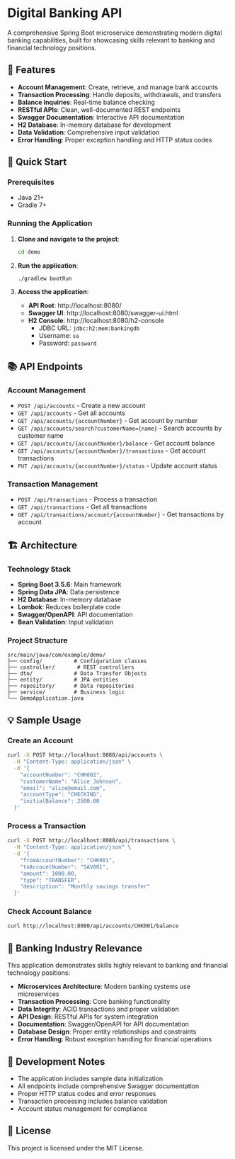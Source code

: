 # Digital Banking API

A comprehensive Spring Boot microservice demonstrating modern digital banking capabilities, built for showcasing skills relevant to banking and financial technology positions.

## 🏦 Features

- **Account Management**: Create, retrieve, and manage bank accounts
- **Transaction Processing**: Handle deposits, withdrawals, and transfers
- **Balance Inquiries**: Real-time balance checking
- **RESTful APIs**: Clean, well-documented REST endpoints
- **Swagger Documentation**: Interactive API documentation
- **H2 Database**: In-memory database for development
- **Data Validation**: Comprehensive input validation
- **Error Handling**: Proper exception handling and HTTP status codes

## 🚀 Quick Start

### Prerequisites
- Java 21+
- Gradle 7+

### Running the Application

1. **Clone and navigate to the project**:
   ```bash
   cd demo
   ```

2. **Run the application**:
   ```bash
   ./gradlew bootRun
   ```

3. **Access the application**:
   - **API Root**: http://localhost:8080/
   - **Swagger UI**: http://localhost:8080/swagger-ui.html
   - **H2 Console**: http://localhost:8080/h2-console
     - JDBC URL: `jdbc:h2:mem:bankingdb`
     - Username: `sa`
     - Password: `password`

## 📚 API Endpoints

### Account Management
- `POST /api/accounts` - Create a new account
- `GET /api/accounts` - Get all accounts
- `GET /api/accounts/{accountNumber}` - Get account by number
- `GET /api/accounts/search?customerName={name}` - Search accounts by customer name
- `GET /api/accounts/{accountNumber}/balance` - Get account balance
- `GET /api/accounts/{accountNumber}/transactions` - Get account transactions
- `PUT /api/accounts/{accountNumber}/status` - Update account status

### Transaction Management
- `POST /api/transactions` - Process a transaction
- `GET /api/transactions` - Get all transactions
- `GET /api/transactions/account/{accountNumber}` - Get transactions by account

## 🏗️ Architecture

### Technology Stack
- **Spring Boot 3.5.6**: Main framework
- **Spring Data JPA**: Data persistence
- **H2 Database**: In-memory database
- **Lombok**: Reduces boilerplate code
- **Swagger/OpenAPI**: API documentation
- **Bean Validation**: Input validation

### Project Structure
```
src/main/java/com/example/demo/
├── config/          # Configuration classes
├── controller/       # REST controllers
├── dto/             # Data Transfer Objects
├── entity/          # JPA entities
├── repository/      # Data repositories
├── service/         # Business logic
└── DemoApplication.java
```

## 💡 Sample Usage

### Create an Account
```bash
curl -X POST http://localhost:8080/api/accounts \
  -H "Content-Type: application/json" \
  -d '{
    "accountNumber": "CHK002",
    "customerName": "Alice Johnson",
    "email": "alice@email.com",
    "accountType": "CHECKING",
    "initialBalance": 2500.00
  }'
```

### Process a Transaction
```bash
curl -X POST http://localhost:8080/api/transactions \
  -H "Content-Type: application/json" \
  -d '{
    "fromAccountNumber": "CHK001",
    "toAccountNumber": "SAV001",
    "amount": 1000.00,
    "type": "TRANSFER",
    "description": "Monthly savings transfer"
  }'
```

### Check Account Balance
```bash
curl http://localhost:8080/api/accounts/CHK001/balance
```

## 🎯 Banking Industry Relevance

This application demonstrates skills highly relevant to banking and financial technology positions:

- **Microservices Architecture**: Modern banking systems use microservices
- **Transaction Processing**: Core banking functionality
- **Data Integrity**: ACID transactions and proper validation
- **API Design**: RESTful APIs for system integration
- **Documentation**: Swagger/OpenAPI for API documentation
- **Database Design**: Proper entity relationships and constraints
- **Error Handling**: Robust exception handling for financial operations

## 🔧 Development Notes

- The application includes sample data initialization
- All endpoints include comprehensive Swagger documentation
- Proper HTTP status codes and error responses
- Transaction processing includes balance validation
- Account status management for compliance

## 📝 License

This project is licensed under the MIT License.
